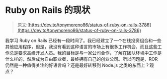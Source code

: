 # Ruby on Rails 的现状

> 原文:[https://dev.to/tonymoreno86/status-of-ruby-on-rails-3786](https://dev.to/tonymoreno86/status-of-ruby-on-rails-3786)

我学习 Ruby on Rails 已经有一段时间了。我已经建立了一个在线投资组合和一些其他应用程序，但是，我没有看到这种语言的市场上有很多工作机会，而且这些工作总是要求高级开发人员。我的目标是与一家公司合作，了解在团队环境中工作是什么样的，然后成为自由职业者，最终拥有自己的创业公司。所以问题是，ROR 仍然是一种值得关注的好语言吗？还是最好转移到 Node.js 之类的东西上？观点？